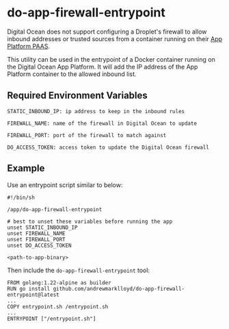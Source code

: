 # do-app-firewall-entrypoint

Digital Ocean does not support configuring a Droplet's firewall to allow inbound addresses or trusted sources from a container running on their [App Platform PAAS](https://docs.digitalocean.com/products/app-platform/).

This utility can be used in the entrypoint of a Docker container running on the Digital Ocean App Platform. It will add the IP address of the App Platform container to the allowed inbound list.

## Required Environment Variables

```
STATIC_INBOUND_IP: ip address to keep in the inbound rules

FIREWALL_NAME: name of the firewall in Digital Ocean to update

FIREWALL_PORT: port of the firewall to match against

DO_ACCESS_TOKEN: access token to update the Digital Ocean firewall
```

## Example

Use an entrypoint script similar to below:

```shell
#!/bin/sh

/app/do-app-firewall-entrypoint

# best to unset these variables before running the app
unset STATIC_INBOUND_IP
unset FIREWALL_NAME
unset FIREWALL_PORT
unset DO_ACCESS_TOKEN

<path-to-app-binary>
```

Then include the `do-app-firewall-entrypoint` tool:
```
FROM golang:1.22-alpine as builder
RUN go install github.com/andrewmarklloyd/do-app-firewall-entrypoint@latest
...
COPY entrypoint.sh /entrypoint.sh
...
ENTRYPOINT ["/entrypoint.sh"]
```
